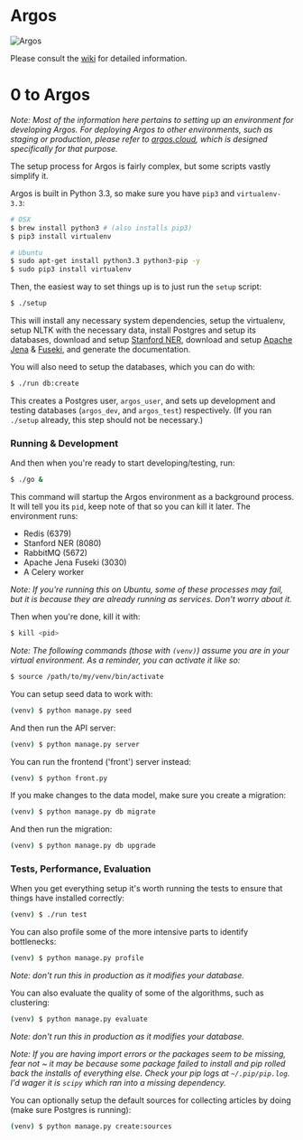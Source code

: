 Argos
===============

![Argos](https://raw.github.com/wiki/publicscience/argos/img/argos.png)

Please consult the
[wiki](https://github.com/publicscience/argos/wiki) for detailed information.

# 0 to Argos

*Note: Most of the information here pertains to setting up an
environment for developing Argos. For deploying Argos to other
environments, such as staging or production, please refer to
[argos.cloud](https://github.com/publicscience/argos.cloud), which is
designed specifically for that purpose.*

The setup process for Argos is fairly complex, but some scripts vastly simplify it.

Argos is built in Python 3.3, so make sure you have `pip3` and `virtualenv-3.3`:
```bash
# OSX
$ brew install python3 # (also installs pip3)
$ pip3 install virtualenv

# Ubuntu
$ sudo apt-get install python3.3 python3-pip -y
$ sudo pip3 install virtualenv
```

Then, the easiest way to set things up is to just run the `setup` script:
```bash
$ ./setup
```
This will install any necessary system dependencies, setup the
virtualenv, setup NLTK with the necessary data, install Postgres and setup its databases,
download and setup [Stanford NER](http://nlp.stanford.edu/software/CRF-NER.shtml#Download), 
download and setup [Apache Jena](https://jena.apache.org) & [Fuseki](https://jena.apache.org/documentation/serving_data/index.html),
and generate the documentation.

You will also need to setup the databases, which you can do with:
```bash
$ ./run db:create
```
This creates a Postgres user, `argos_user`, and sets up development and
testing databases (`argos_dev`, and `argos_test`) respectively. (If you ran `./setup` already, this step should not be necessary.)

### Running & Development
And then when you're ready to start developing/testing, run:
```bash
$ ./go &
```
This command will startup the Argos environment as a background process.
It will tell you its `pid`, keep note of that so you can kill it later.
The environment runs:
* Redis (6379)
* Stanford NER (8080)
* RabbitMQ (5672)
* Apache Jena Fuseki (3030)
* A Celery worker

*Note: If you're running this on Ubuntu, some of these processes may
fail, but it is because they are already running as services. Don't
worry about it.*

Then when you're done, kill it with:
```bash
$ kill <pid>
```

*Note: The following commands (those with `(venv)`) assume you are in
your virtual environment. As a reminder, you can activate it like so:*
```bash
$ source /path/to/my/venv/bin/activate
```

You can setup seed data to work with:
```bash
(venv) $ python manage.py seed
```

And then run the API server:
```bash
(venv) $ python manage.py server
```

You can run the frontend ('front') server instead:
```bash
(venv) $ python front.py
```

If you make changes to the data model, make sure you create a migration:
```bash
(venv) $ python manage.py db migrate
```

And then run the migration:
```bash
(venv) $ python manage.py db upgrade
```

### Tests, Performance, Evaluation
When you get everything setup it's worth running the tests to ensure
that things have installed correctly:
```bash
(venv) $ ./run test
```

You can also profile some of the more intensive parts to identify
bottlenecks:
```bash
(venv) $ python manage.py profile
```
*Note: don't run this in production as it modifies your database.*

You can also evaluate the quality of some of the algorithms, such as
clustering:
```bash
(venv) $ python manage.py evaluate
```
*Note: don't run this in production as it modifies your database.*

*Note: If you are having import errors or the packages seem to be
missing, fear not ~ it may be because some package failed to install and
pip rolled back the installs of everything else. Check your pip logs at
`~/.pip/pip.log`. I'd wager it is `scipy` which ran into a missing
dependency.*

You can optionally setup the default sources for collecting
articles by doing (make sure Postgres is running):
```bash
(venv) $ python manage.py create:sources
```
